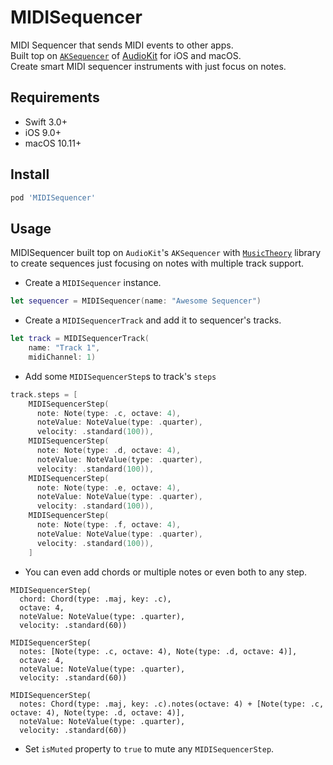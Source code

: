 MIDISequencer
===

MIDI Sequencer that sends MIDI events to other apps.  
Built top on [`AKSequencer`](https://github.com/AudioKit/AudioKit/blob/master/AudioKit/Common/MIDI/Sequencer/AKSequencer.swift) of [AudioKit](https://github.com/AudioKit/AudioKit) for iOS and macOS.  
Create smart MIDI sequencer instruments with just focus on notes.

Requirements
----

- Swift 3.0+
- iOS 9.0+
- macOS 10.11+

Install
----

``` ruby
pod 'MIDISequencer'
```

Usage
----

MIDISequencer built top on `AudioKit`'s `AKSequencer` with [`MusicTheory`](https://github.com/cemolcay/MusicTheory) library to create sequences just focusing on notes with multiple track support.

- Create a `MIDISequencer` instance.  

``` swift
let sequencer = MIDISequencer(name: "Awesome Sequencer")
```
  
- Create a `MIDISequencerTrack` and add it to sequencer's tracks.  

``` swift
let track = MIDISequencerTrack(
	name: "Track 1", 
	midiChannel: 1)
```

- Add some `MIDISequencerStep`s to track's `steps`

``` swift
track.steps = [
	MIDISequencerStep(
	  note: Note(type: .c, octave: 4),
	  noteValue: NoteValue(type: .quarter),
	  velocity: .standard(100)),
	MIDISequencerStep(
	  note: Note(type: .d, octave: 4),
	  noteValue: NoteValue(type: .quarter),
	  velocity: .standard(100)),
	MIDISequencerStep(
	  note: Note(type: .e, octave: 4),
	  noteValue: NoteValue(type: .quarter),
	  velocity: .standard(100)),
	MIDISequencerStep(
	  note: Note(type: .f, octave: 4),
	  noteValue: NoteValue(type: .quarter),
	  velocity: .standard(100)),
	]
```

- You can even add chords or multiple notes or even both to any step.

```
MIDISequencerStep(
  chord: Chord(type: .maj, key: .c),
  octave: 4,
  noteValue: NoteValue(type: .quarter),
  velocity: .standard(60))
  
MIDISequencerStep(
  notes: [Note(type: .c, octave: 4), Note(type: .d, octave: 4)],
  octave: 4,
  noteValue: NoteValue(type: .quarter),
  velocity: .standard(60))
  
MIDISequencerStep(
  notes: Chord(type: .maj, key: .c).notes(octave: 4) + [Note(type: .c, octave: 4), Note(type: .d, octave: 4)],
  noteValue: NoteValue(type: .quarter),
  velocity: .standard(60))
```

- Set `isMuted` property to `true` to mute any `MIDISequencerStep`.

